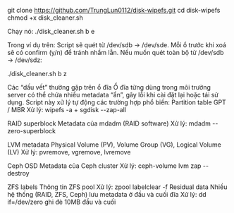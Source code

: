git clone https://github.com/TrungLun0112/disk-wipefs.git
cd disk-wipefs
chmod +x disk_cleaner.sh

Chạy nó: 
./disk_cleaner.sh b e

Trong ví dụ trên:
Script sẽ quét từ /dev/sdb → /dev/sde.
Mỗi ổ trước khi xoá sẽ có confirm (y/n) để tránh nhầm lẫn.
Nếu muốn quét toàn bộ từ /dev/sdb → /dev/sdz:

./disk_cleaner.sh b z


Các “dấu vết” thường gặp trên ổ đĩa
Ổ đĩa từng dùng trong môi trường server có thể chứa nhiều metadata “ẩn”, gây lỗi khi cài đặt lại hoặc tái sử dụng. Script này xử lý tự động các trường hợp phổ biến:
Partition table
GPT / MBR
Xử lý: wipefs -a + sgdisk --zap-all

RAID superblock
Metadata của mdadm (RAID software)
Xử lý: mdadm --zero-superblock

LVM metadata
Physical Volume (PV), Volume Group (VG), Logical Volume (LV)
Xử lý: pvremove, vgremove, lvremove

Ceph OSD
Metadata của Ceph cluster
Xử lý: ceph-volume lvm zap --destroy

ZFS labels
Thông tin ZFS pool
Xử lý: zpool labelclear -f
Residual data
Nhiều hệ thống (RAID, ZFS, Ceph) lưu metadata ở đầu và cuối đĩa
Xử lý: dd if=/dev/zero ghi đè 10MB đầu và cuối
